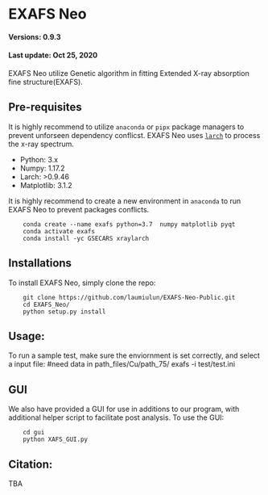 # EXAFS Neo
#### Versions: 0.9.3
#### Last update: Oct 25, 2020

EXAFS Neo utilize Genetic algorithm in fitting Extended X-ray absorption fine structure(EXAFS).

## Pre-requisites
It is highly recommend to utilize `anaconda` or `pipx` package managers to prevent unforseen dependency conflicst. EXAFS Neo uses [`larch`](https://xraypy.github.io/xraylarch/) to process the x-ray spectrum.

  - Python: 3.x
  - Numpy: 1.17.2
  - Larch: >0.9.46
  - Matplotlib: 3.1.2

It is highly recommend to create a new environment in `anaconda` to run EXAFS Neo to prevent packages conflicts.

        conda create --name exafs python=3.7  numpy matplotlib pyqt
        conda activate exafs
        conda install -yc GSECARS xraylarch

## Installations
To install EXAFS Neo, simply clone the repo:

        git clone https://github.com/laumiulun/EXAFS-Neo-Public.git
        cd EXAFS_Neo/
        python setup.py install

## Usage:
To run a sample test, make sure the enviornment is set correctly, and select a input file:
        #need data in path_files/Cu/path_75/
        exafs -i test/test.ini

## GUI
We also have provided a GUI for use in additions to our program, with additional helper script to facilitate post
analysis. To use the GUI:

        cd gui
        python XAFS_GUI.py
## Citation:

TBA

